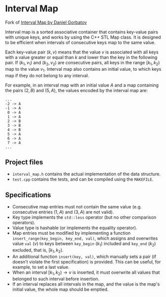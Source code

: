 # Interval Map

Fork of [Interval Map by Daniel Gorbatov](https://github.com/projected1/interval-map/tree/master)

Interval map is a sorted associative container that contains key-value pairs with unique keys, and works by using the C++ STL Map class. It is designed to be efficient when intervals of consecutive keys map to the same value.

Each key-value pair $(k, v)$ means that the value $v$ is associated with all keys with a value greater or equal than $k$ and lower than the key in the following pair. If $(k_1, v_1)$ and $(k_2, v_2)$ are consecutive pairs, all keys in the range $[k_1, k_2)$ map to the value $v_1$. Interval map also contains an initial value, to which keys map if they do not belong to any interval.

For example, in an interval map with an initial value $A$ and a map containing the pairs $(2, B)$ and $(5, A)$, the values encoded by the interval map are:

```text
...
-2 -> A
-1 -> A
 0 -> A
 1 -> A
 2 -> B
 3 -> B
 4 -> B
 5 -> A
 6 -> A
 7 -> A
...
```

## Project files

- `interval_map.h` contains the actual implementation of the data structure.
- `test.cpp` contains the tests, and can be compiled using the `MAKEFILE`.

## Specifications

- Consecutive map entries must not contain the same value (e.g. consecutive entries $(1, A)$ and $(3, A)$ are not valid).
- Key type implements the `std::less` operator (but no other comparison operators).
- Value type is hashable (or implements the equality operator).
- Map entries must be modified by implementing a function `insert_range(key_begin, key_end, val)`, which assigns and overwrites value `val` ($v$) to keys between `key_begin` ($k_1$) included and `key_end` ($k_2$) excluded, that is, $[k_1, k_2)$.
- An additional function `insert(key, val)`, which manually sets a pair (if doesn't violate the first specification) is provided. This can be useful, for example, to set a last value.
- When an interval $[k_1, k_2) \rightarrow v$ is inserted, it must overwrite all values that belonged to such interval before insertion.
- If an interval replaces all intervals in the map, and the value is the map's initial value, the whole map should be emptied.
